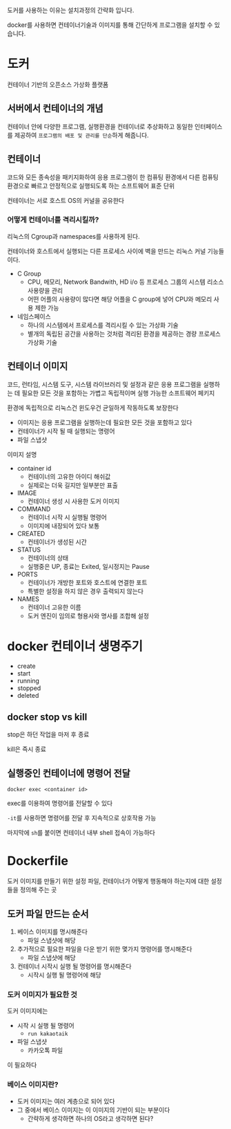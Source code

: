 도커를 사용하는 이유는 설치과정의 간략화 입니다.

docker를 사용하면 컨테이너기술과 이미지를 통해 간단하게 프로그램을 설치할 수 있습니다.

# 도커
컨테이너 기반의 오픈소스 가상화 플랫폼

## 서버에서 컨테이너의 개념
컨테이너 안에 다양한 프로그램, 실행환경을 컨테이너로 추상화하고 동일한 인터페이스를 제공하여 `프로그램의 배포 및 관리를 단순`하게 해줍니다.

## 컨테이너
코드와 모든 종속성을 패키지화하여 응용 프로그램이 한 컴퓨팅 환경에서 다른 컴퓨팅 환경으로 빠르고 안정적으로 실행되도록 하는 소프트웨어 표준 단위

컨테이너는 서로 호스트 OS의 커널을 공유한다

### 어떻게 컨테이너를 격리시킬까?
리눅스의 Cgroup과 namespaces를 사용하게 된다.

컨테이너와 호스트에서 실행되는 다른 프로세스 사이에 벽을 만드는 리눅스 커널 기능들이다.

* C Group
    * CPU, 메모리, Network Bandwith, HD i/o 등 프로세스 그룹의 시스템 리소스 사용량을 관리
    * 어떤 어플의 사용량이 많다면 해당 어플을 C group에 넣어 CPU와 메모리 사용 제한 가능
* 네임스페이스
    * 하나의 시스템에서 프로세스를 격리시킬 수 있는 가상화 기술
    * 별개의 독립된 공간을 사용하는 것처럼 격리된 환경을 제공하는 경량 프로세스 가상화 기술

## 컨테이너 이미지
코드, 런타임, 시스템 도구, 시스템 라이브러리 및 설정과 같은 응용 프로그램을 실행하는 데 필요한 모든 것을 포함하는 가볍고 독립적이며 실행 가능한 소프트웨어 페키지

환경에 독립적으로 리눅스건 윈도우건 균일하게 작동하도록 보장한다

* 이미지는 응용 프로그램을 실행하는데 필요한 모든 것을 포함하고 있다
* 컨테이너가 시작 될 때 실행되는 명령어
* 파일 스냅샷

이미지 설명
* container id
    * 컨테이너의 고유한 아이디 해쉬값
    * 실제로는 더욱 길지만 일부분만 표출
* IMAGE
    * 컨테이너 생성 시 사용한 도커 이미지
* COMMAND
    * 컨테이너 시작 시 실행될 명령어
    * 이미지에 내장되어 있다 보통
* CREATED
    * 컨테이너가 생성된 시간
* STATUS
    * 컨테이너의 상태
    * 실행중은 UP, 종료는 Exited, 일시정지는 Pause
* PORTS
    * 컨테이너가 개방한 포트와 호스트에 연결한 포트
    * 특별한 설정을 하지 않은 경우 출력되지 않는다
* NAMES
    * 컨테이너 고유한 이름
    * 도커 엔진이 임의로 형용사와 명사를 조합해 설정

# docker 컨테이너 생명주기
* create
* start
* running
* stopped
* deleted

## docker stop vs kill
stop은 하던 작업을 마저 후 종료

kill은 즉시 종료

## 실행중인 컨테이너에 명령어 전달
``docker exec <container id>``

exec를 이용하여 명령어를 전달할 수 있다

``-it``를 사용하면 명령어를 전달 후 지속적으로 상호작용 가능

마지막에 ``sh``를 붙이면 컨테이너 내부 shell 접속이 가능하다

# Dockerfile
도커 이미지를 만들기 위한 설정 파일, 컨테이너가 어떻게 행동해야 하는지에 대한 설정들을 정의해 주는 곳

## 도커 파일 만드는 순서
1. 베이스 이미지를 명시해준다
    * 파일 스냅샷에 해당
2. 추가적으로 필요한 파일을 다운 받기 위한 몇가지 명령어를 명시해준다
    * 파일 스냅샷에 해당
3. 컨테이너 시작시 실행 될 명령어를 명시해준다
    * 시작시 실행 될 명령어에 해당
    
### 도커 이미지가 필요한 것
도커 이미지에는

* 시작 시 실행 될 명령어
    * ```run kakaotaik```
* 파일 스냅샷
    * 카카오톡 파일

이 필요하다

### 베이스 이미지란?
* 도커 이미지는 여러 계층으로 되어 있다
* 그 중에서 베이스 이미지는 이 이미지의 기반이 되는 부분이다
    * 간략하게 생각하면 하나의 OS라고 생각하면 된다?




